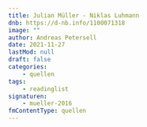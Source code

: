 ```yaml
---
title: Julian Müller - Niklas Luhmann
dnb: https://d-nb.info/1100071318
image: ""
author: Andreas Petersell
date: 2021-11-27
lastMod: null
draft: false
categories:
    - quellen
tags:
    - readinglist
signaturen:
    - mueller-2016
fmContentType: quellen
---
```


